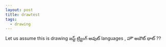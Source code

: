 ```yaml
---
layout: post
title: drawtest
tags:
  - drawing
---
```


Let us assume this is drawing 
జస్ట్ ట్ర్యింగ్ అవుట్ languages , హౌ అబౌట్ థాట్ ??
